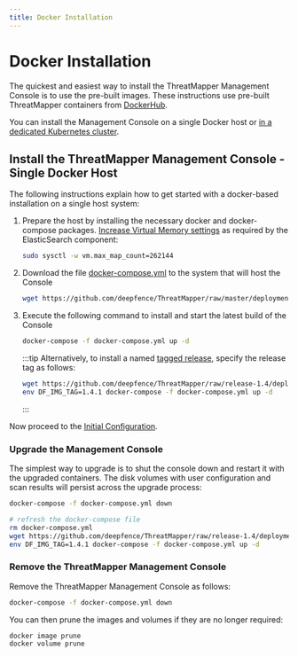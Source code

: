 ```yaml
---
title: Docker Installation
---
```


# Docker Installation

The quickest and easiest way to install the ThreatMapper Management Console is to use the pre-built images.  These instructions use pre-built ThreatMapper containers from [DockerHub](https://hub.docker.com/u/deepfenceio).

You can install the Management Console on a single Docker host or [in a dedicated Kubernetes cluster](kubernetes).

## Install the ThreatMapper Management Console - Single Docker Host

The following instructions explain how to get started with a docker-based installation on a single host system:

1. Prepare the host by installing the necessary docker and docker-compose packages. [Increase Virtual Memory settings](https://www.elastic.co/guide/en/elasticsearch/reference/current/vm-max-map-count.html) as required by the ElasticSearch component:

    ```bash
    sudo sysctl -w vm.max_map_count=262144
    ```
  
2. Download the file [docker-compose.yml](https://github.com/deepfence/ThreatMapper/blob/master/deployment-scripts/docker-compose.yml) to the system that will host the Console

    ```bash
    wget https://github.com/deepfence/ThreatMapper/raw/master/deployment-scripts/docker-compose.yml
    ```

3. Execute the following command to install and start the latest build of the Console

    ```bash
    docker-compose -f docker-compose.yml up -d
    ```

    :::tip
    Alternatively, to install a named [tagged release](https://github.com/deepfence/ThreatMapper/releases), specify the release tag as follows:

    ```bash
    wget https://github.com/deepfence/ThreatMapper/raw/release-1.4/deployment-scripts/docker-compose.yml
    env DF_IMG_TAG=1.4.1 docker-compose -f docker-compose.yml up -d
    ```
    :::

Now proceed to the [Initial Configuration](initial-configuration).

### Upgrade the Management Console

The simplest way to upgrade is to shut the console down and restart it with the upgraded containers.  The disk volumes with user configuration and scan results will persist across the upgrade process:

```bash
docker-compose -f docker-compose.yml down

# refresh the docker-compose file
rm docker-compose.yml
wget https://github.com/deepfence/ThreatMapper/raw/release-1.4/deployment-scripts/docker-compose.yml
env DF_IMG_TAG=1.4.1 docker-compose -f docker-compose.yml up -d
```

### Remove the ThreatMapper Management Console

Remove the ThreatMapper Management Console as follows:

```bash
docker-compose -f docker-compose.yml down
```

You can then prune the images and volumes if they are no longer required:

```bash
docker image prune
docker volume prune
```
